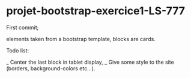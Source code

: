 # projet-bootstrap-exercice1-LS-777


First commit; 

elements taken from a bootstrap template, blocks are cards.

Todo list:
 
_ Center the last block in tablet display, 
_ Give some style to the site (borders, background-colors etc...).
